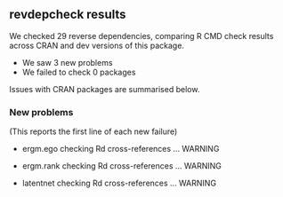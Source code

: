## revdepcheck results

We checked 29 reverse dependencies, comparing R CMD check results across CRAN and dev versions of this package.

 * We saw 3 new problems
 * We failed to check 0 packages

Issues with CRAN packages are summarised below.

### New problems
(This reports the first line of each new failure)

* ergm.ego
  checking Rd cross-references ... WARNING

* ergm.rank
  checking Rd cross-references ... WARNING

* latentnet
  checking Rd cross-references ... WARNING

